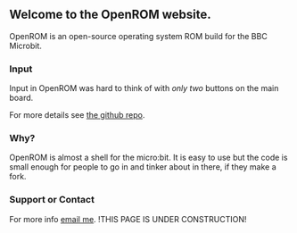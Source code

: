 ## Welcome to the OpenROM website.
OpenROM is an open-source operating system ROM build for the BBC Microbit.

### Input

Input in OpenROM was hard to think of with _only two_ buttons on the main board.

For more details see [the github repo](https://github.com/chardida/openrom-microbit-v1).

### Why?
OpenROM is almost a shell for the micro:bit. It is easy to use but the code is small enough for people to go in and tinker about in there, if they make a fork.


### Support or Contact

For more info [email me](mailto:charlie@nolan.xyz).
!THIS PAGE IS UNDER CONSTRUCTION!
